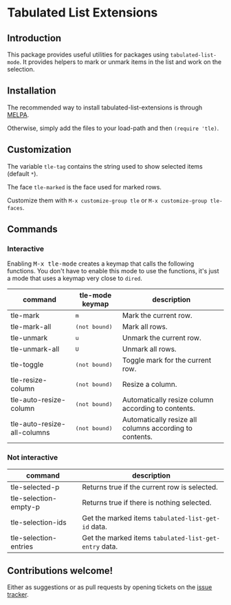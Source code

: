 # Tabulated List Extensions

## Introduction

This package provides useful utilities for packages using `tabulated-list-mode`.
It provides helpers to mark or unmark items in the list and work on the selection.

## Installation

The recommended way to install tabulated-list-extensions is through [MELPA](https://github.com/milkypostman/melpa).

Otherwise, simply add the files to your load-path and then `(require 'tle)`.

## Customization

The variable `tle-tag` contains the string used to show selected items (default `*`).

The face `tle-marked` is the face used for marked rows.

Customize them with `M-x customize-group tle` or `M-x customize-group tle-faces`.

## Commands

### Interactive

Enabling <kbd>M-x tle-mode</kbd> creates a keymap that calls the following functions.
You don't have to enable this mode to use the functions, it's just a mode that uses a keymap very close to `dired`.

| command                      | tle-mode keymap        | description                                             |
|------------------------------|------------------------|---------------------------------------------------------|
| tle-mark                     | <kbd>m</kbd>           | Mark the current row.                                   |
| tle-mark-all                 | <kbd>(not bound)</kbd> | Mark all rows.                                          |
| tle-unmark                   | <kbd>u</kbd>           | Unmark the current row.                                 |
| tle-unmark-all               | <kbd>U</kbd>           | Unmark all rows.                                        |
| tle-toggle                   | <kbd>(not bound)</kbd> | Toggle mark for the current row.                        |
| tle-resize-column            | <kbd>(not bound)</kbd> | Resize a column.                                        |
| tle-auto-resize-column       | <kbd>(not bound)</kbd> | Automatically resize column according to contents.      |
| tle-auto-resize-all-columns  | <kbd>(not bound)</kbd> | Automatically resize all columns according to contents. |

### Not interactive

| command               | description                                           |
|-----------------------|-------------------------------------------------------|
| tle-selected-p        | Returns true if the current row is selected.          |
| tle-selection-empty-p | Returns true if there is nothing selected.            |
| tle-selection-ids     | Get the marked items `tabulated-list-get-id` data.    |
| tle-selection-entries | Get the marked items `tabulated-list-get-entry` data. |

## Contributions welcome!

Either as suggestions or as pull requests by opening tickets on the
[issue tracker](https://github.com/Silex/tabulated-list-extensions/issues).
